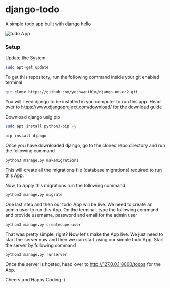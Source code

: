 # django-todo
A simple todo app built with django hello

![todo App](https://raw.githubusercontent.com/shreys7/django-todo/develop/staticfiles/todoApp.png)
### Setup
Update the System
```bash
sudo apt-get update
```
To get this repository, run the following command inside your git enabled terminal
```bash
git clone https://github.com/yeshwanthlm/django-on-ec2.git
```
You will need django to be installed in you computer to run this app. Head over to https://www.djangoproject.com/download/ for the download guide

Download django usig pip
```bash
sudo apt install python3-pip -y
```
```bash
pip install django
```
Once you have downloaded django, go to the cloned repo directory and run the following command

```bash
python3 manage.py makemigrations
```

This will create all the migrations file (database migrations) required to run this App.

Now, to apply this migrations run the following command
```bash
python3 manage.py migrate
```

One last step and then our todo App will be live. We need to create an admin user to run this App. On the terminal, type the following command and provide username, password and email for the admin user
```bash
python3 manage.py createsuperuser
```

That was pretty simple, right? Now let's make the App live. We just need to start the server now and then we can start using our simple todo App. Start the server by following command

```bash
python3 manage.py runserver
```

Once the server is hosted, head over to http://127.0.0.1:8000/todos for the App.

Cheers and Happy Coding :)
